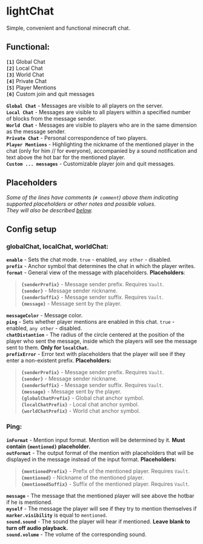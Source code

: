 # lightChat
Simple, convenient and functional minecraft chat.
## Functional:
**`[1]`** Global Chat  
**`[2]`** Local Chat  
**`[3]`** World Chat  
**`[4]`** Private Chat  
**`[5]`** Player Mentions  
**`[6]`** Custom join and quit messages

**`Global Chat`** - Messages are visible to all players on the server.  
**`Local Chat`** - Messages are visible to all players within a specified number of blocks from the message sender.  
**`World Chat`** - Messages are visible to players who are in the same dimension as the message sender.  
**`Private Chat`** - Personal correspondence of two players.  
**`Player Mentions`** - Highlighting the nickname of the mentioned player in the chat (only for him // for everyone), accompanied by a sound notification and text above the hot bar for the mentioned player.  
**`Custom ... messages`** - Customizable player join and quit messages.  

## Placeholders
*Some of the lines have comments (`# comment`) above them indicating supported placeholders or other notes and possible values.*  
*They will also be described [below](https://github.com/rTiRe/lightChat/blob/main/README.md#config-setup).*

## Config setup
### globalChat, localChat, worldChat:
**`enable`** - Sets the chat mode. `true` - enabled, `any other` - disabled.  
**`prefix`** - Anchor symbol that determines the chat in which the player writes.  
**`format`** - General view of the message with placeholders. **Placeholders**:
> **`{senderPrefix}`** - Message sender prefix. Requires `Vault`.  
> **`{sender}`** - Message sender nickname.  
> **`{senderSuffix}`** - Message sender suffix. Requires `Vault`.  
> **`{message}`** - Message sent by the player.  

**`messageColor`** - Message color.  
**`ping`** - Sets whether player mentions are enabled in this chat. `true` - enabled, `any other` - disabled.  
**`chatDistantion`** - The radius of the circle centered at the position of the player who sent the message, inside which the players will see the message sent to them. **Only for `localChat`.**  
**`prefixError`** - Error text with placeholders that the player will see if they enter a non-existent prefix. **Placeholders:**  
> **`{senderPrefix}`** - Message sender prefix. Requires `Vault`.  
> **`{sender}`** - Message sender nickname.  
> **`{senderSuffix}`** - Message sender suffix. Requires `Vault`.  
> **`{message}`** - Message sent by the player.  
> **`{globalChatPrefix}`** - Global chat anchor symbol.  
> **`{localChatPrefix}`** - Local chat anchor symbol.  
> **`{worldChatPrefix}`** - World chat anchor symbol.  

### Ping:
**`inFormat`** - Mention input format. Mention will be determined by it. **Must contain `{mentioned}` placeholder.**  
**`outFormat`** - The output format of the mention with placeholders that will be displayed in the message instead of the input format. **Placeholders:**  
> **`{mentionedPrefix}`** - Prefix of the mentioned player. Requires `Vault`.  
> **`{mentioned}`** - Nickname of the mentioned player.  
> **`{mentionedSuffix}`** - Suffix of the mentioned player. Requires `Vault`.  

**`message`** - The message that the mentioned player will see above the hotbar if he is mentioned.  
**`myself`** - The message the player will see if they try to mention themselves if **`marker.visibility`** is equal to `mentioned`.  
**`sound.sound`** - The sound the player will hear if mentioned. **Leave blank to turn off audio playback.**  
**`sound.volume`** - The volume of the corresponding sound.
